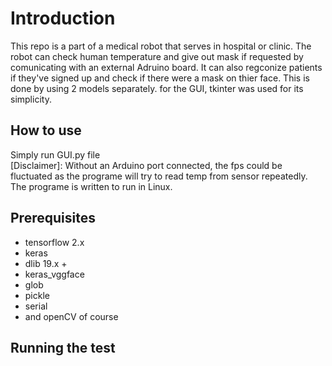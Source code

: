 # Introduction
 This repo is a part of a medical robot that serves in hospital or clinic. The robot can check human temperature and give out mask if requested by comunicating with an external Adruino board.
 It can also regconize patients if they've signed up and check if there were a mask on thier face. This is done by using 2 models separately. 
 for the GUI, tkinter was used for its simplicity.
 
 ## How to use 
 Simply run GUI.py file   
 [Disclaimer]: Without an Arduino port connected, the fps could be fluctuated as the programe will try to read temp from sensor repeatedly.  
 The programe is written to run in Linux.
 
 ## Prerequisites
 
 - tensorflow 2.x
 - keras 
 - dlib 19.x +
 - keras_vggface
 - glob
 - pickle
 - serial
 - and openCV of course

## Running the test
